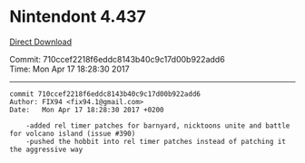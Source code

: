 # Nintendont 4.437
[Direct Download](./Nintendont.zip)

Commit: 710ccef2218f6eddc8143b40c9c17d00b922add6  
Time: Mon Apr 17 18:28:30 2017   

-----

```
commit 710ccef2218f6eddc8143b40c9c17d00b922add6
Author: FIX94 <fix94.1@gmail.com>
Date:   Mon Apr 17 18:28:30 2017 +0200

    -added rel timer patches for barnyard, nicktoons unite and battle for volcano island (issue #390)
    -pushed the hobbit into rel timer patches instead of patching it the aggressive way
```
